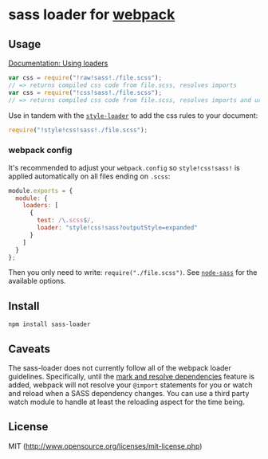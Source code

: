 # sass loader for [webpack](http://webpack.github.io/)


## Usage

[Documentation: Using loaders](http://webpack.github.io/docs/using-loaders.html)

``` javascript
var css = require("!raw!sass!./file.scss");
// => returns compiled css code from file.scss, resolves imports
var css = require("!css!sass!./file.scss");
// => returns compiled css code from file.scss, resolves imports and url(...)s
```

Use in tandem with the [`style-loader`](https://github.com/webpack/style-loader) to add the css rules to your document:

``` javascript
require("!style!css!sass!./file.scss");
```

### webpack config

It's recommended to adjust your `webpack.config` so `style!css!sass!` is applied automatically on all files ending on `.scss`:

``` javascript
module.exports = {
  module: {
    loaders: [
      {
        test: /\.scss$/,
        loader: "style!css!sass?outputStyle=expanded"
      }
    ]
  }
};
```

Then you only need to write: `require("./file.scss")`. See [`node-sass`](https://github.com/andrew/node-sass) for the available options.

## Install

`npm install sass-loader`

## Caveats

The sass-loader does not currently follow all of the webpack loader guidelines.  Specifically, until the [mark and resolve dependencies](https://github.com/jtangelder/sass-loader/issues/2) feature is added, webpack will not resolve your `@import` statements for you or watch and reload when a SASS dependency changes.  You can use a third party watch module to handle at least the reloading aspect for the time being.

## License

MIT (http://www.opensource.org/licenses/mit-license.php)
